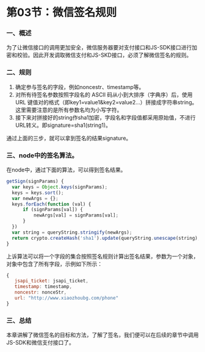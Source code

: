 # 第03节：微信签名规则

### 一、概述

为了让微信接口的调用更加安全，微信服务器要对支付接口和JS-SDK接口进行加密和校验。因此开发调取微信支付和JS-SKD接口，必须了解微信签名的规则。

### 二、规则

1. 确定参与签名的字段，例如noncestr、timestamp等。 
2. 对所有待签名参数按照字段名的 ASCII 码从小到大排序（字典序）后，使用 URL 键值对的格式（即key1=value1&key2=value2…）拼接成字符串string。这里需要注意的是所有参数名均为小写字符。
3. 接下来对拼接好的string作sha1加密，字段名和字段值都采用原始值，不进行URL转义。即signature=sha1(string1)。

通过上面的三步，就可以拿到签名的结果signature。

### 三、node中的签名算法。

在node中，通过下面的算法，可以得到签名结果。

``` js
getSign(signParams) {
  var keys = Object.keys(signParams);
  keys = keys.sort();
  var newArgs = {};
  keys.forEach(function (val) {
      if (signParams[val]) {
          newArgs[val] = signParams[val];
      }
  })
  var string = queryString.stringify(newArgs);
  return crypto.createHash('sha1').update(queryString.unescape(string), 'utf8').digest("hex");
}
```

上诉算法可以将一个字段的集合按照签名规则计算出签名结果，参数为一个对象，对象中包含了所有字段，示例如下所示：

``` js
{
   jsapi_ticket: jsapi_ticket,
   timestamp: timestamp,
   noncestr: nonceStr,
   url: "http://www.xiaozhoubg.com/phone"
}
```

### 三、总结

本章讲解了微信签名的目标和方法，了解了签名，我们便可以在后续的章节中调用JS-SDK和微信支付接口了。
